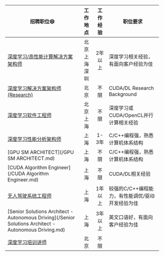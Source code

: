 |招聘职位:smile:|工作地点|工作经验|职位要求|
|-------|:--------:|:-------:|-------|
|[深度学习/高性能计算解决方案架构师](/深度学习or高性能计算解决方案架构师.md)|北京  上海  深圳|2年以上|深度学习相关经验，有面向客户经验为佳|
|[深度学习解决方案架构师(Research)](/深度学习解决方案架构师(Research).md)|北京|不限|CUDA/DL Research Background|
|[深度学习软件工程师](/深度学习工程师.md)|北京  上海|不限|深度学习或CUDA/OpenCL并行计算相关经验|
|[深度学习性能分析架构师](/深度学习性能分析架构师.md)|上海|1-3年|C/C++编程强，熟悉计算机体系结构|
|[GPU SM ARCHITECT](/GPU SM ARCHITECT.md)|上海|不限|C/C++编程强，熟悉计算机体系结构|
|[CUDA Algorithm Engineer](/CUDA Algorithm Engineer.md)|上海|不限|CUDA/DL相关经验|
|[无人驾驶系统工程师](/无人驾驶系统工程师.md)|上海|1年以上|较强的C/C++编程能力，有性能调优/驱动开发经验为佳|
|[Senior Solutions Architect - Autonomous Driving](/Senior Solutions Architect - Autonomous Driving.md)|上海|3年以上|英文口语好，有面向客户经验为佳|
|[深度学习培训讲师](/深度学习培训讲师.md)|北京|不限||
